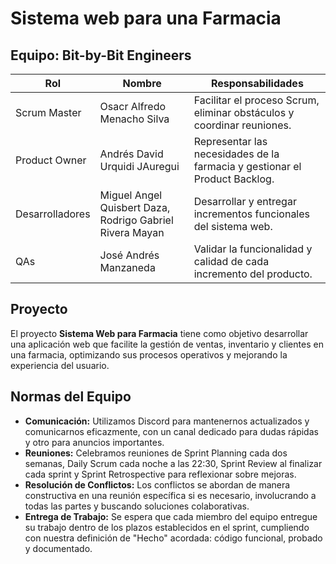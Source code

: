 # Sistema web para una Farmacia

## Equipo: Bit-by-Bit Engineers
| Rol           | Nombre          | Responsabilidades                                           |
|---------------|-----------------|-------------------------------------------------------------|
| Scrum Master  | Osacr Alfredo Menacho Silva       | Facilitar el proceso Scrum, eliminar obstáculos y coordinar reuniones. |
| Product Owner | Andrés David Urquidi JAuregui   | Representar las necesidades de la farmacia y gestionar el Product Backlog. |
| Desarrolladores | Miguel Angel Quisbert Daza, Rodrigo Gabriel Rivera Mayan | Desarrollar y entregar incrementos funcionales del sistema web. |
| QAs           | José Andrés Manzaneda   | Validar la funcionalidad y calidad de cada incremento del producto. |

## Proyecto
El proyecto **Sistema Web para Farmacia** tiene como objetivo desarrollar una aplicación web que facilite la gestión de ventas, inventario y clientes en una farmacia, optimizando sus procesos operativos y mejorando la experiencia del usuario.

## Normas del Equipo
- **Comunicación:** Utilizamos Discord para mantenernos actualizados y comunicarnos eficazmente, con un canal dedicado para dudas rápidas y otro para anuncios importantes.
- **Reuniones:** Celebramos reuniones de Sprint Planning cada dos semanas, Daily Scrum cada noche a las 22:30, Sprint Review al finalizar cada sprint y Sprint Retrospective para reflexionar sobre mejoras.
- **Resolución de Conflictos:** Los conflictos se abordan de manera constructiva en una reunión específica si es necesario, involucrando a todas las partes y buscando soluciones colaborativas.
- **Entrega de Trabajo:** Se espera que cada miembro del equipo entregue su trabajo dentro de los plazos establecidos en el sprint, cumpliendo con nuestra definición de "Hecho" acordada: código funcional, probado y documentado.
